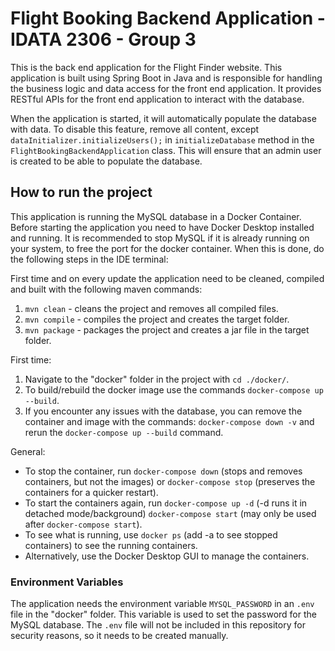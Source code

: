 # Flight Booking Backend Application - IDATA 2306 - Group 3

This is the back end application for the Flight Finder website. This application is built using 
Spring Boot in Java and is responsible for handling the business logic and data access for the 
front end application. It provides RESTful APIs for the front end application to interact with the 
database. 

When the application is started, it will automatically populate the database with data. To 
disable this feature, remove all content, except `dataInitializer.initializeUsers();` in 
`initializeDatabase` method in the `FlightBookingBackendApplication` class. This will ensure that an 
admin user is created to be able to populate the database.

## How to run the project

This application is running the MySQL database in a Docker Container. Before starting the 
application you need to have Docker Desktop installed and running. It is recommended to stop MySQL 
if it is already running on your system, to free the port for the docker container. When this is 
done, do the following steps in the IDE terminal:

First time and on every update the application need to be cleaned, compiled and built with the
following maven commands:
1. `mvn clean` - cleans the project and removes all compiled files.
2. `mvn compile` - compiles the project and creates the target folder.
3. `mvn package` - packages the project and creates a jar file in the target folder.

First time:
1. Navigate to the "docker" folder in the project with `cd ./docker/`.
2. To build/rebuild the docker image use the commands `docker-compose up --build`.
3. If you encounter any issues with the database, you can remove the container and image with the commands: `docker-compose down -v` and rerun the `docker-compose up --build` command.

General:
* To stop the container, run `docker-compose down` (stops and removes containers, but not the images) or `docker-compose stop` (preserves the containers for a quicker restart). 
* To start the containers again, run `docker-compose up -d` (-d runs it in detached mode/background) `docker-compose start` (may only be used after `docker-compose start`). 
* To see what is running, use `docker ps` (add -a to see stopped containers) to see the running containers.
* Alternatively, use the Docker Desktop GUI to manage the containers.

### Environment Variables

The application needs the environment variable `MYSQL_PASSWORD` in an `.env` file in the "docker" 
folder. This variable is used to set the password for the MySQL database. The `.env` file will not 
be included in this repository for security reasons, so it needs to be created manually.